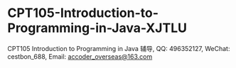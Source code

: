 # CPT105-Introduction-to-Programming-in-Java-XJTLU
CPT105 Introduction to Programming in Java 辅导, QQ: 496352127, WeChat: cestbon_688, Email: accoder_overseas@163.com
